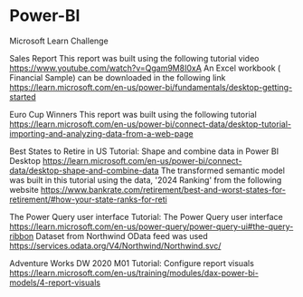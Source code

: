 # Power-BI
Microsoft Learn Challenge

Sales Report
This report was built using the following tutorial video
https://www.youtube.com/watch?v=Qgam9M8I0xA
An Excel workbook ( Financial Sample) can be downloaded in the following link
https://learn.microsoft.com/en-us/power-bi/fundamentals/desktop-getting-started

Euro Cup Winners
This report was built using the following tutorial
https://learn.microsoft.com/en-us/power-bi/connect-data/desktop-tutorial-importing-and-analyzing-data-from-a-web-page

Best States to Retire in US
Tutorial: Shape and combine data in Power BI Desktop
https://learn.microsoft.com/en-us/power-bi/connect-data/desktop-shape-and-combine-data
The transformed semantic model was built in this tutorial using the data, '2024 Ranking' from the following website
https://www.bankrate.com/retirement/best-and-worst-states-for-retirement/#how-your-state-ranks-for-reti


The Power Query user interface
Tutorial: The Power Query user interface
https://learn.microsoft.com/en-us/power-query/power-query-ui#the-query-ribbon
Dataset from Northwind OData feed was used
https://services.odata.org/V4/Northwind/Northwind.svc/

Adventure Works DW 2020 M01
Tutorial: Configure report visuals
https://learn.microsoft.com/en-us/training/modules/dax-power-bi-models/4-report-visuals


